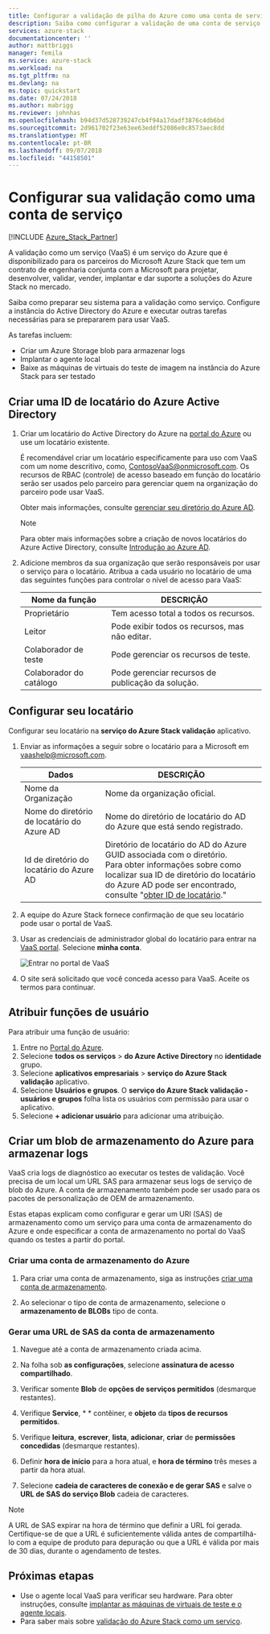 ```yaml
---
title: Configurar a validação de pilha do Azure como uma conta de serviço | Microsoft Docs
description: Saiba como configurar a validação de uma conta de serviço.
services: azure-stack
documentationcenter: ''
author: mattbriggs
manager: femila
ms.service: azure-stack
ms.workload: na
ms.tgt_pltfrm: na
ms.devlang: na
ms.topic: quickstart
ms.date: 07/24/2018
ms.author: mabrigg
ms.reviewer: johnhas
ms.openlocfilehash: b94d37d528739247cb4f94a17dadf3876c4db6bd
ms.sourcegitcommit: 2d961702f23e63ee63eddf52086e0c8573aec8dd
ms.translationtype: MT
ms.contentlocale: pt-BR
ms.lasthandoff: 09/07/2018
ms.locfileid: "44158501"
---
```

# <a name="set-up-your-validation-as-a-service-account"></a>Configurar sua validação como uma conta de serviço

[!INCLUDE [Azure_Stack_Partner](./includes/azure-stack-partner-appliesto.md)]

A validação como um serviço (VaaS) é um serviço do Azure que é disponibilizado para os parceiros do Microsoft Azure Stack que tem um contrato de engenharia conjunta com a Microsoft para projetar, desenvolver, validar, vender, implantar e dar suporte a soluções do Azure Stack no mercado.

Saiba como preparar seu sistema para a validação como serviço. Configure a instância do Active Directory do Azure e executar outras tarefas necessárias para se prepararem para usar VaaS. 

As tarefas incluem:

- Criar um Azure Storage blob para armazenar logs
- Implantar o agente local
- Baixe as máquinas de virtuais do teste de imagem na instância do Azure Stack para ser testado

## <a name="create-an-azure-active-directory-tenant-id"></a>Criar uma ID de locatário do Azure Active Directory

1. Criar um locatário do Active Directory do Azure na [portal do Azure](https://portal.azure.com) ou use um locatário existente.

    É recomendável criar um locatário especificamente para uso com VaaS com um nome descritivo, como, ContosoVaaS@onmicrosoft.com. Os recursos de RBAC (controle) de acesso baseado em função do locatário serão ser usados pelo parceiro para gerenciar quem na organização do parceiro pode usar VaaS.  
    
    Obter mais informações, consulte [gerenciar seu diretório do Azure AD](https://docs.microsoft.com/azure/active-directory/active-directory-administer).

    > [!Note]  
    > Para obter mais informações sobre a criação de novos locatários do Azure Active Directory, consulte [Introdução ao Azure AD](https://docs.microsoft.com/azure/active-directory/get-started-azure-ad).

2. Adicione membros da sua organização que serão responsáveis por usar o serviço para o locatário. Atribua a cada usuário no locatário de uma das seguintes funções para controlar o nível de acesso para VaaS:

    | Nome da função | DESCRIÇÃO |
    |---------------------|------------------------------------------|
    | Proprietário | Tem acesso total a todos os recursos. |
    | Leitor | Pode exibir todos os recursos, mas não editar. |
    | Colaborador de teste | Pode gerenciar os recursos de teste. |
    | Colaborador do catálogo | Pode gerenciar recursos de publicação da solução. |

## <a name="set-up-your-tenant"></a>Configurar seu locatário

Configurar seu locatário na **serviço do Azure Stack validação** aplicativo. 

1. Enviar as informações a seguir sobre o locatário para a Microsoft em vaashelp@microsoft.com.

    | Dados | DESCRIÇÃO |
    |--------------------------------|---------------------------------------------------------------------------------------------|
    | Nome da Organização | Nome da organização oficial. |
    | Nome do diretório de locatário do Azure AD | Nome do diretório de locatário do AD do Azure que está sendo registrado. |
    | Id de diretório do locatário do Azure AD | Diretório de locatário do AD do Azure GUID associada com o diretório.<br> Para obter informações sobre como localizar sua ID de diretório do locatário do Azure AD pode ser encontrado, consulte "[obter ID de locatário](https://docs.microsoft.com/azure/azure-resource-manager/resource-group-create-service-principal-portal#get-tenant-id)." |

    

2. A equipe do Azure Stack fornece confirmação de que seu locatário pode usar o portal de VaaS.

3. Usar as credenciais de administrador global do locatário para entrar na [VaaS portal](https://azurestackvalidation.com/
). Selecione **minha conta**.

    ![Entrar no portal de VaaS](media/vaas_portalsignin.png)

3. O site será solicitado que você conceda acesso para VaaS. Aceite os termos para continuar.

## <a name="assign-user-roles"></a>Atribuir funções de usuário

Para atribuir uma função de usuário:

1. Entre no [Portal do Azure](https://portal.azure.com).
2. Selecione **todos os serviços** > **do Azure Active Directory** no **identidade** grupo.
3. Selecione **aplicativos empresariais** > **serviço do Azure Stack validação** aplicativo.
4. Selecione **Usuários e grupos**. O **serviço do Azure Stack validação - usuários e grupos** folha lista os usuários com permissão para usar o aplicativo.
5. Selecione **+ adicionar usuário** para adicionar uma atribuição.

## <a name="create-an-azure-storage-blob-to-store-logs"></a>Criar um blob de armazenamento do Azure para armazenar logs

VaaS cria logs de diagnóstico ao executar os testes de validação. Você precisa de um local um URL SAS para armazenar seus logs de serviço de blob do Azure. A conta de armazenamento também pode ser usado para os pacotes de personalização de OEM de armazenamento.

Estas etapas explicam como configurar e gerar um URI (SAS) de armazenamento como um serviço para uma conta de armazenamento do Azure e onde especificar a conta de armazenamento no portal do VaaS quando os testes a partir do portal.

### <a name="create-an-azure-storage-account"></a>Criar uma conta de armazenamento do Azure

1. Para criar uma conta de armazenamento, siga as instruções [criar uma conta de armazenamento](../../storage/common/storage-quickstart-create-account.md).

2. Ao selecionar o tipo de conta de armazenamento, selecione o **armazenamento de BLOBs** tipo de conta.

### <a name="generate-a-sas-url-for-the-storage-account"></a>Gerar uma URL de SAS da conta de armazenamento

1. Navegue até a conta de armazenamento criada acima.

2. Na folha sob **as configurações**, selecione **assinatura de acesso compartilhado**.

3. Verificar somente **Blob** de **opções de serviços permitidos** (desmarque restantes).

4. Verifique **Service**, * * contêiner, e **objeto** da **tipos de recursos permitidos**.

5. Verifique **leitura**, **escrever**, **lista**, **adicionar**, **criar** de **permissões concedidas**  (desmarque restantes).

6. Definir **hora de início** para a hora atual, e **hora de término** três meses a partir da hora atual.

7. Selecione **cadeia de caracteres de conexão e de gerar SAS** e salve o **URL de SAS do serviço Blob** cadeia de caracteres.

> [!Note]  
> A URL de SAS expirar na hora de término que definir a URL foi gerada. Certifique-se de que a URL é suficientemente válida antes de compartilhá-lo com a equipe de produto para depuração ou que a URL é válida por mais de 30 dias, durante o agendamento de testes.

## <a name="next-steps"></a>Próximas etapas

- Use o agente local VaaS para verificar seu hardware. Para obter instruções, consulte [implantar as máquinas de virtuais de teste e o agente locais](azure-stack-vaas-test-vm.md).
- Para saber mais sobre [validação do Azure Stack como um serviço](https://docs.microsoft.com/azure/azure-stack/partner).